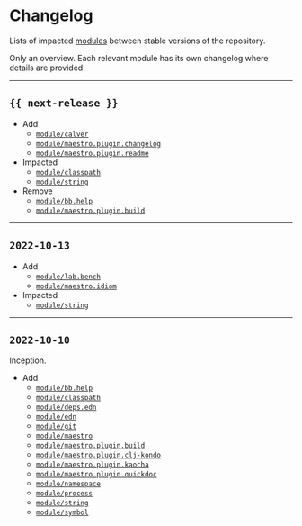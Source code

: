 # Changelog

Lists of impacted [modules](../module) between stable versions of the
repository.

Only an overview. Each relevant module has its own changelog where details are
provided.


---


## `{{ next-release }}`

- Add
    - [`module/calver`]
    - [`module/maestro.plugin.changelog`]
    - [`module/maestro.plugin.readme`]
- Impacted
    - [`module/classpath`]
    - [`module/string`]
- Remove
    - [`module/bb.help`]
    - [`module/maestro.plugin.build`] 


---


## `2022-10-13`

- Add
    - [`module/lab.bench`]
    - [`module/maestro.idiom`]
- Impacted
    - [`module/string`]

---


## `2022-10-10`

Inception.

- Add
    - [`module/bb.help`]
    - [`module/classpath`]
    - [`module/deps.edn`]
    - [`module/edn`]
    - [`module/git`]
    - [`module/maestro`]
    - [`module/maestro.plugin.build`]
    - [`module/maestro.plugin.clj-kondo`]
    - [`module/maestro.plugin.kaocha`]
    - [`module/maestro.plugin.quickdoc`]
    - [`module/namespace`]
    - [`module/process`]
    - [`module/string`]
    - [`module/symbol`]




<!--- Links to module changelogs -->


[`module/bb.help`]:                  ../module/ARCHIVE/bb.help/doc/changelog.md
[`module/calver`]:                   ../module/calver/doc/changelog.md
[`module/classpath`]:                ../module/classpath/doc/changelog.md
[`module/deps.edn`]:                 ../module/deps.edn/doc/changelog.md
[`module/edn`]:                      ../module/edn/doc/changelog.md
[`module/git`]:                      ../module/git/doc/changelog.md
[`module/lab.bench`]:                ../module/lab.bench/doc/changelog.md
[`module/maestro.idiom`]:            ../module/maestro.idiom/doc/changelog.md
[`module/maestro.plugin.build`]:     ../module/ARCHIVE/maestro.plugin.build/doc/changelog.md
[`module/maestro.plugin.changelog`]: ../module/maestro.plugin.changelog/doc/changelog.md
[`module/maestro.plugin.clj-kondo`]: ../module/maestro.plugin.clj-kondo/doc/changelog.md
[`module/maestro.plugin.kaocha`]:    ../module/maestro.plugin.kaocha/doc/changelog.md
[`module/maestro.plugin.quickdoc`]:  ../module/maestro.plugin.quickdoc/doc/changelog.md
[`module/maestro.plugin.readme`]:    ../module/maestro.plugin.readme/doc/changelog.md
[`module/maestro`]:                  ../module/maestro/doc/changelog.md
[`module/namespace`]:                ../module/namespace/doc/changelog.md
[`module/process`]:                  ../module/process/doc/changelog.md
[`module/string`]:                   ../module/string/doc/changelog.md
[`module/symbol`]:                   ../module/symbol/doc/changelog.md
